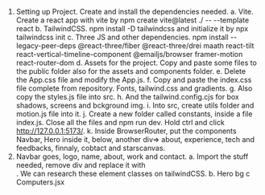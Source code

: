 1. Setting up Project. Create and install the dependencies needed.
a. Vite. Create a react app with vite by npm create vite@latest ./ -- --template react
b. TailwindCSS. npm install -D tailwindcss and initialize it by npx tailwindcss init 
c. Three JS and other dependencies. npm install --legacy-peer-deps @react-three/fiber @react-three/drei maath react-tilt react-vertical-timeline-component @emailjs/browser framer-motion react-router-dom
d. Assets for the project. Copy and paste some files to the public folder also for the assets and components folder.
e. Delete the App.css file and modify the App.js. 
f. Copy and paste the index.css file complete from repository. Fonts, tailwind.css and gradients. 
g. Also copy the styles.js file into src. 
h. And the tailwind.config.cjs for box shadows, screens and bckground img.
i. Into src, create utils folder and motion.js file into it. 
j. Create a new folder called constants, inside a file index.js. Close all the files and npm run dev. Hold ctrl and click  http://127.0.0.1:5173/. 
k. Inside BrowserRouter, put the components Navbar, Hero inside it, below, another div=> about, experience, tech and feedbacks, finnaly, cobtact and starscanvas.
2. Navbar goes, logo, name, about, work and contact. 
a. Import the stuff needed, remove div and replace it with <nav>. We can research these element classes on tailwindCSS.
b. Hero bg
c Computers.jsx 